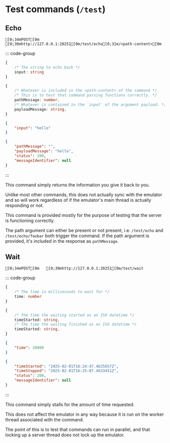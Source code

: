 
# Test commands (`/test`)

## Echo
```ansi
[0;34mPOST[0m   [0;30mhttp://127.0.0.1:20251[0m/test/echo[0;31m/<path-content>[0m
```
::: code-group
```typescript [Argument schema]
{
    /* The string to echo back */
    input: string
}
```
```typescript [Response schema]
{
    /* Whatever is included in the <path-content> of the command */
    /* This is to test that command parsing functions correctly. */
    pathMessage: number,
    /* Whatever is contained in the `input` of the argument payload. */
    payloadMessage: string,
}
```
```json [Example arguments]
{
    "input": "hello"
}
```
```json [Example response]
{
    "pathMessage": "",
    "payloadMessage": "hello",
    "status": 200,
    "messageIdentifier": null
}
```
:::

This command simply returns the information you give it back to you.

Unlike most other commands, this does not actually sync with the emulator and so will work regardless of if the emulator's main thread is actually responding or not.

This command is provided mostly for the purpose of testing that the server is functioning correctly.

The path argument can either be present or not present, i.e. `/test/echo` and `/test/echo/foobar` both trigger the command.
If the path argument is provided, it's included in the response as `pathMessage`.


## Wait
```ansi
[0;34mPOST[0m   [0;30mhttp://127.0.0.1:20251[0m/test/wait
```
::: code-group
```typescript [Argument schema]
{
    /* The time in milliseconds to wait for */
    time: number
}
```
```typescript [Response schema]
{
    /* The time the waiting started as an ISO datetime */
    timeStarted: string,
    /* The time the waiting finished as an ISO datetime */
    timeStarted: string,
}
```
```json [Example arguments]
{
    "time": 20000
}
```
```json [Example response]
{
    "timeStarted": "2025-02-01T16:24:47.4625657Z",
    "timeStopped": "2025-02-01T16:25:07.4633451Z",
    "status": 200,
    "messageIdentifier": null
}
```
:::

This command simply stalls for the amount of time requested.

This does not affect the emulator in any way because it is run on the worker thread associated with the command.

The point of this is to test that commands can run in parallel, and that locking up a server thread does not lock up the emulator.
